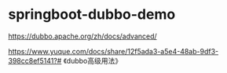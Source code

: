 # springboot-dubbo-demo
https://dubbo.apache.org/zh/docs/advanced/


https://www.yuque.com/docs/share/12f5ada3-a5e4-48ab-9df3-398cc8ef5141?# 《dubbo高级用法》